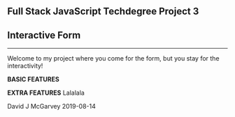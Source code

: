 Full Stack JavaScript Techdegree Project 3
-----------------------------------------
##           Interactive Form           ##
-----------------------------------------

Welcome to my project where you come for the form, but you stay for the interactivity!



**BASIC FEATURES**


**EXTRA FEATURES**
Lalalala

David J McGarvey 2019-08-14
